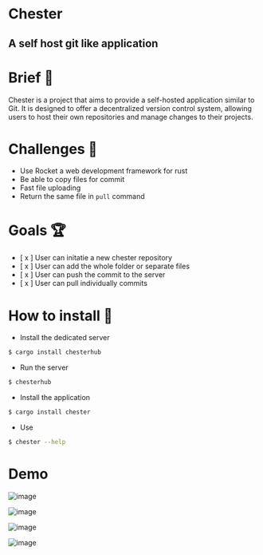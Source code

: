 # Chester
## A self host git like application

# Brief 📖
Chester is a project that aims to provide a self-hosted application similar to Git. It is designed to offer a decentralized version control system, allowing users to host their own repositories and manage changes to their projects.


# Challenges 🐢
- Use Rocket a web development framework for rust
- Be able to copy files for commit
- Fast file uploading
- Return the same file in `pull` command

# Goals 🏆
- [ x ] User can initatie a new chester repository
- [ x ] User can add the whole folder or separate files
- [ x ] User can push the commit to the server
- [ x ] User can pull individually commits



# How to install 🚀
- Install the dedicated server
```bash
$ cargo install chesterhub 
```
- Run the server
```bash
$ chesterhub
```

- Install the application
```bash
$ cargo install chester
```
- Use
```bash
$ chester --help
```



# Demo
![image](https://github.com/WasixXD/Chester/assets/66091116/3036f1b9-c8c5-4051-87d1-31923b982efa)

![image](https://github.com/WasixXD/Chester/assets/66091116/414179cd-b941-4322-9ae6-a907160fcfae)

![image](https://github.com/WasixXD/Chester/assets/66091116/07de2f04-55fd-4e97-8b5a-30910508f639)

![image](https://github.com/WasixXD/Chester/assets/66091116/b3976d44-838b-4620-8b11-b4b258ac2840)

